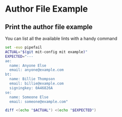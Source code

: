 # Author File Example

## Print the author file example

You can list all the available lints with a handy command

``` bash
set -euo pipefail
ACTUAL="$(git mit-config mit example)"
EXPECTED="---
ae:
  name: Anyone Else
  email: anyone@example.com
bt:
  name: Billie Thompson
  email: billie@example.com
  signingkey: 0A46826A
se:
  name: Someone Else
  email: someone@example.com"

diff <(echo "$ACTUAL") <(echo "$EXPECTED")
```
